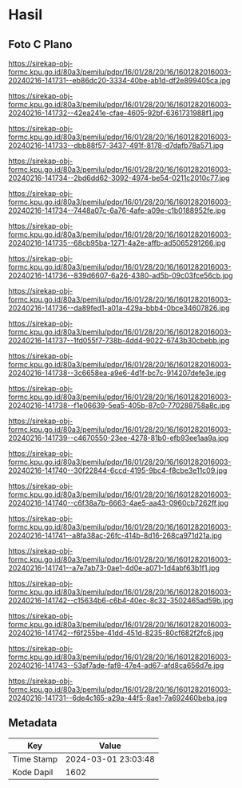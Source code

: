 # Hasil

## Foto C Plano

https://sirekap-obj-formc.kpu.go.id/80a3/pemilu/pdpr/16/01/28/20/16/1601282016003-20240216-141731--eb86dc20-3334-40be-ab1d-df2e899405ca.jpg

https://sirekap-obj-formc.kpu.go.id/80a3/pemilu/pdpr/16/01/28/20/16/1601282016003-20240216-141732--42ea241e-cfae-4605-92bf-6361731988f1.jpg

https://sirekap-obj-formc.kpu.go.id/80a3/pemilu/pdpr/16/01/28/20/16/1601282016003-20240216-141733--dbb88f57-3437-491f-8178-d7dafb78a571.jpg

https://sirekap-obj-formc.kpu.go.id/80a3/pemilu/pdpr/16/01/28/20/16/1601282016003-20240216-141734--2bd6dd62-3092-4974-be54-0211c2010c77.jpg

https://sirekap-obj-formc.kpu.go.id/80a3/pemilu/pdpr/16/01/28/20/16/1601282016003-20240216-141734--7448a07c-6a76-4afe-a09e-c1b0188952fe.jpg

https://sirekap-obj-formc.kpu.go.id/80a3/pemilu/pdpr/16/01/28/20/16/1601282016003-20240216-141735--68cb95ba-1271-4a2e-affb-ad5065291266.jpg

https://sirekap-obj-formc.kpu.go.id/80a3/pemilu/pdpr/16/01/28/20/16/1601282016003-20240216-141736--839d6607-6a26-4380-ad5b-09c03fce56cb.jpg

https://sirekap-obj-formc.kpu.go.id/80a3/pemilu/pdpr/16/01/28/20/16/1601282016003-20240216-141736--da89fed1-a01a-429a-bbb4-0bce34607826.jpg

https://sirekap-obj-formc.kpu.go.id/80a3/pemilu/pdpr/16/01/28/20/16/1601282016003-20240216-141737--1fd055f7-738b-4dd4-9022-6743b30cbebb.jpg

https://sirekap-obj-formc.kpu.go.id/80a3/pemilu/pdpr/16/01/28/20/16/1601282016003-20240216-141738--3c6658ea-a9e6-4d1f-bc7c-914207defe3e.jpg

https://sirekap-obj-formc.kpu.go.id/80a3/pemilu/pdpr/16/01/28/20/16/1601282016003-20240216-141738--f1e06639-5ea5-405b-87c0-770288758a8c.jpg

https://sirekap-obj-formc.kpu.go.id/80a3/pemilu/pdpr/16/01/28/20/16/1601282016003-20240216-141739--c4670550-23ee-4278-81b0-efb93ee1aa9a.jpg

https://sirekap-obj-formc.kpu.go.id/80a3/pemilu/pdpr/16/01/28/20/16/1601282016003-20240216-141740--30f22844-6ccd-4195-9bc4-f8cbe3e11c09.jpg

https://sirekap-obj-formc.kpu.go.id/80a3/pemilu/pdpr/16/01/28/20/16/1601282016003-20240216-141740--c6f38a7b-6663-4ae5-aa43-0960cb7262ff.jpg

https://sirekap-obj-formc.kpu.go.id/80a3/pemilu/pdpr/16/01/28/20/16/1601282016003-20240216-141741--a8fa38ac-26fc-414b-8d16-268ca971d21a.jpg

https://sirekap-obj-formc.kpu.go.id/80a3/pemilu/pdpr/16/01/28/20/16/1601282016003-20240216-141741--a7e7ab73-0ae1-4d0e-a071-1d4abf63b1f1.jpg

https://sirekap-obj-formc.kpu.go.id/80a3/pemilu/pdpr/16/01/28/20/16/1601282016003-20240216-141742--c15634b6-c6b4-40ec-8c32-3502465ad59b.jpg

https://sirekap-obj-formc.kpu.go.id/80a3/pemilu/pdpr/16/01/28/20/16/1601282016003-20240216-141742--f6f255be-41dd-451d-8235-80cf682f2fc6.jpg

https://sirekap-obj-formc.kpu.go.id/80a3/pemilu/pdpr/16/01/28/20/16/1601282016003-20240216-141743--53af7ade-faf8-47e4-ad67-afd8ca656d7e.jpg

https://sirekap-obj-formc.kpu.go.id/80a3/pemilu/pdpr/16/01/28/20/16/1601282016003-20240216-141731--6de4c165-a29a-44f5-8ae1-7a692460beba.jpg


## Metadata

| Key        | Value               |
| ---------- | ------------------- |
| Time Stamp | 2024-03-01 23:03:48 |
| Kode Dapil | 1602                |



